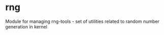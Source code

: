 # rng
Module for managing rng-tools - set of utilities related to random number generation in kernel
